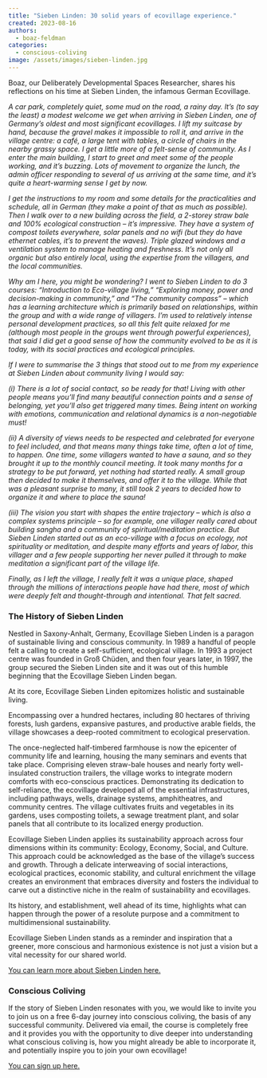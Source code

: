 ```yaml
---
title: "Sieben Linden: 30 solid years of ecovillage experience."
created: 2023-08-16
authors: 
  - boaz-feldman
categories: 
  - conscious-coliving
image: /assets/images/sieben-linden.jpg
---
```


Boaz, our Deliberately Developmental Spaces Researcher, shares his reflections on his time at Sieben Linden, the infamous German Ecovillage.

_A car park, completely quiet, some mud on the road, a rainy day. It’s (to say the least) a modest welcome we get when arriving in Sieben Linden, one of Germany’s oldest and most significant ecovillages. I lift my suitcase by hand, because the gravel makes it impossible to roll it, and arrive in the village centre: a café, a large tent with tables, a circle of chairs in the nearby grassy space. I get a little more of a felt-sense of community. As I enter the main building, I start to greet and meet some of the people working, and it’s buzzing. Lots of movement to organize the lunch, the admin officer responding to several of us arriving at the same time, and it’s quite a heart-warming sense I get by now._

_I get the instructions to my room and some details for the practicalities and schedule, all in German (they make a point of that as much as possible). Then I walk over to a new building across the field, a 2-storey straw bale and 100% ecological construction – it’s impressive. They have a system of compost toilets everywhere, solar panels and no wifi (but they do have ethernet cables, it’s to prevent the waves). Triple glazed windows and a ventilation system to manage heating and freshness. It’s not only all organic but also entirely local, using the expertise from the villagers, and the local communities._

_Why am I here, you might be wondering? I went to Sieben Linden to do 3 courses: “Introduction to Eco-village living,” “Exploring money, power and decision-making in community,” and “The community compass” – which has a learning architecture which is primarily based on relationships, within the group and with a wide range of villagers. I’m used to relatively intense personal development practices, so all this felt quite relaxed for me (although most people in the groups went through powerful experiences), that said I did get a good sense of how the community evolved to be as it is today, with its social practices and ecological principles._ 

_If I were to summarise the 3 things that stood out to me from my experience at Sieben Linden about community living I would say:_

_(i) There is a lot of social contact, so be ready for that! Living with other people means you’ll find many beautiful connection points and a sense of belonging, yet you’ll also get triggered many times. Being intent on working with emotions, communication and relational dynamics is a non-negotiable must!_

_(ii) A diversity of views needs to be respected and celebrated for everyone to feel included, and that means many things take time, often a lot of time, to happen. One time, some villagers wanted to have a sauna, and so they brought it up to the monthly council meeting. It took many months for a strategy to be put forward, yet nothing had started really. A small group then decided to make it themselves, and offer it to the village. While that was a pleasant surprise to many, it still took 2 years to decided how to organize it and where to place the sauna!_

_(iii) The vision you start with shapes the entire trajectory – which is also a complex systems principle – so for example, one villager really cared about building sangha and a community of spiritual/meditation practice. But Sieben Linden started out as an eco-village with a focus on ecology, not spirituality or meditation, and despite many efforts and years of labor, this villager and a few people supporting her never pulled it through to make meditation a significant part of the village life._

_Finally, as I left the village, I really felt it was a unique place, shaped through the millions of interactions people have had there, most of which were deeply felt and thought-through and intentional. That felt sacred._

### The History of Sieben Linden

Nestled in Saxony-Anhalt, Germany, Ecovillage Sieben Linden is a paragon of sustainable living and conscious community. In 1989 a handful of people felt a calling to create a self-sufficient, ecological village. In 1993 a project centre was founded in Groß Chüden, and then four years later, in 1997, the group secured the Sieben Linden site and it was out of this humble beginning that the Ecovillage Sieben Linden began.

At its core, Ecovillage Sieben Linden epitomizes holistic and sustainable living. 

Encompassing over a hundred hectares, including 80 hectares of thriving forests, lush gardens, expansive pastures, and productive arable fields, the village showcases a deep-rooted commitment to ecological preservation.

The once-neglected half-timbered farmhouse is now the epicenter of community life and learning, housing the many seminars and events that take place. Comprising eleven straw-bale houses and nearly forty well-insulated construction trailers, the village works to integrate modern comforts with eco-conscious practices. Demonstrating its dedication to self-reliance, the ecovillage developed all of the essential infrastructures, including pathways, wells, drainage systems, amphitheatres, and community centres. The village cultivates fruits and vegetables in its gardens, uses composting toilets, a sewage treatment plant, and solar panels that all contribute to its localized energy production. 

Ecovillage Sieben Linden applies its sustainability approach across four dimensions within its community: Ecology, Economy, Social, and Culture. This approach could be acknowledged as the base of the village’s success and growth. Through a delicate interweaving of social interactions, ecological practices, economic stability, and cultural enrichment the village creates an environment that embraces diversity and fosters the individual to carve out a distinctive niche in the realm of sustainability and ecovillages. 

Its history, and establishment, well ahead of its time, highlights what can happen through the power of a resolute purpose and a commitment to multidimensional sustainability. 

Ecovillage Sieben Linden stands as a reminder and inspiration that a greener, more conscious and harmonious existence is not just a vision but a vital necessity for our shared world.

[You can learn more about Sieben Linden here.](https://lernort.siebenlinden.org/en/)

### Conscious Coliving
If the story of Sieben Linden resonates with you, we would like to invite you to join us on a free 6-day journey into conscious coliving, the basis of any successful community. Delivered via email, the course is completely free and it provides you with the opportunity to dive deeper into understanding what conscious coliving is, how you might already be able to incorporate it, and potentially inspire you to join your own ecovillage! 

[You can sign up here.](https://lifeitself.org/conscious-coliving-course) 
